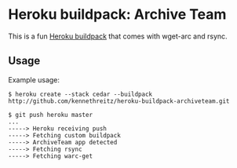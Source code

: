 Heroku buildpack: Archive Team
==============================

This is a fun [Heroku buildpack](http://devcenter.heroku.com/articles/buildpacks) that comes with wget-arc and rsync.

Usage
-----

Example usage:

    $ heroku create --stack cedar --buildpack http://github.com/kennethreitz/heroku-buildpack-archiveteam.git

    $ git push heroku master
    ...
    -----> Heroku receiving push
    -----> Fetching custom buildpack
    -----> ArchiveTeam app detected
    -----> Fetching rsync
    -----> Fetching warc-get


